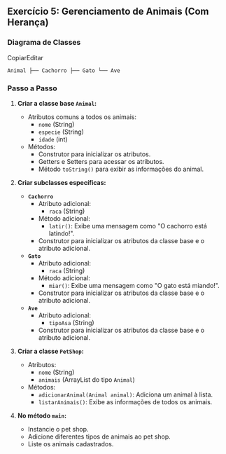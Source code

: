 
## **Exercício 5: Gerenciamento de Animais (Com Herança)**

### **Diagrama de Classes**

CopiarEditar

`Animal ├── Cachorro ├── Gato └── Ave`

### **Passo a Passo**

1. **Criar a classe base `Animal`:**
    
    - Atributos comuns a todos os animais:
        - `nome` (String)
        - `especie` (String)
        - `idade` (int)
    - Métodos:
        - Construtor para inicializar os atributos.
        - Getters e Setters para acessar os atributos.
        - Método `toString()` para exibir as informações do animal.
2. **Criar subclasses específicas:**
    
    - **`Cachorro`**
        - Atributo adicional:
            - `raca` (String)
        - Método adicional:
            - `latir()`: Exibe uma mensagem como "O cachorro está latindo!".
        - Construtor para inicializar os atributos da classe base e o atributo adicional.
    - **`Gato`**
        - Atributo adicional:
            - `raca` (String)
        - Método adicional:
            - `miar()`: Exibe uma mensagem como "O gato está miando!".
        - Construtor para inicializar os atributos da classe base e o atributo adicional.
    - **`Ave`**
        - Atributo adicional:
            - `tipoAsa` (String)
        - Construtor para inicializar os atributos da classe base e o atributo adicional.
3. **Criar a classe `PetShop`:**
    
    - Atributos:
        - `nome` (String)
        - `animais` (ArrayList do tipo `Animal`)
    - Métodos:
        - `adicionarAnimal(Animal animal)`: Adiciona um animal à lista.
        - `listarAnimais()`: Exibe as informações de todos os animais.
4. **No método `main`:**
    
    - Instancie o pet shop.
    - Adicione diferentes tipos de animais ao pet shop.
    - Liste os animais cadastrados.